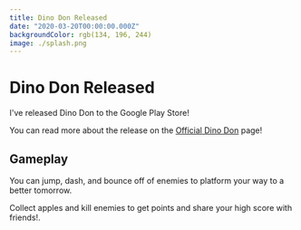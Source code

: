 ```yaml
---
title: Dino Don Released
date: "2020-03-20T00:00:00.000Z"
backgroundColor: rgb(134, 196, 244)
image: ./splash.png
---
```


# Dino Don Released

I've released Dino Don to the Google Play Store!

You can read more about the release on the [Official Dino Don](/games/dinodon) page!

## Gameplay

You can jump, dash, and bounce off of enemies to platform your way to a better tomorrow.

Collect apples and kill enemies to get points and share your high score with friends!.
